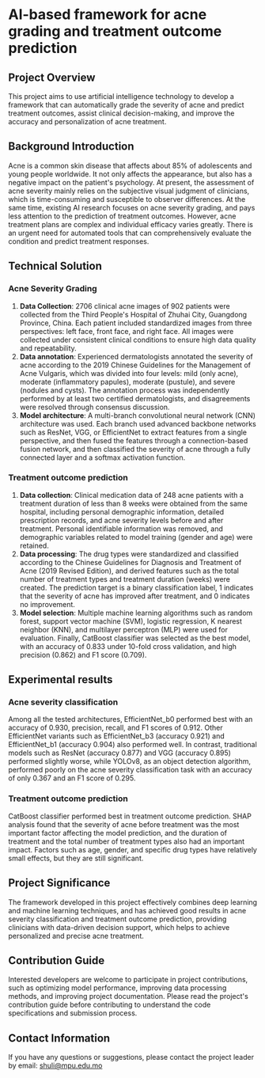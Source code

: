 # AI-based framework for acne grading and treatment outcome prediction
## Project Overview
This project aims to use artificial intelligence technology to develop a framework that can automatically grade the severity of acne and predict treatment outcomes, assist clinical decision-making, and improve the accuracy and personalization of acne treatment.

## Background Introduction
Acne is a common skin disease that affects about 85% of adolescents and young people worldwide. It not only affects the appearance, but also has a negative impact on the patient's psychology. At present, the assessment of acne severity mainly relies on the subjective visual judgment of clinicians, which is time-consuming and susceptible to observer differences. At the same time, existing AI research focuses on acne severity grading, and pays less attention to the prediction of treatment outcomes. However, acne treatment plans are complex and individual efficacy varies greatly. There is an urgent need for automated tools that can comprehensively evaluate the condition and predict treatment responses.

## Technical Solution
### Acne Severity Grading
1. **Data Collection**: 2706 clinical acne images of 902 patients were collected from the Third People's Hospital of Zhuhai City, Guangdong Province, China. Each patient included standardized images from three perspectives: left face, front face, and right face. All images were collected under consistent clinical conditions to ensure high data quality and repeatability.
2. **Data annotation**: Experienced dermatologists annotated the severity of acne according to the 2019 Chinese Guidelines for the Management of Acne Vulgaris, which was divided into four levels: mild (only acne), moderate (inflammatory papules), moderate (pustule), and severe (nodules and cysts). The annotation process was independently performed by at least two certified dermatologists, and disagreements were resolved through consensus discussion.
3. **Model architecture**: A multi-branch convolutional neural network (CNN) architecture was used. Each branch used advanced backbone networks such as ResNet, VGG, or EfficientNet to extract features from a single perspective, and then fused the features through a connection-based fusion network, and then classified the severity of acne through a fully connected layer and a softmax activation function.

### Treatment outcome prediction
1. **Data collection**: Clinical medication data of 248 acne patients with a treatment duration of less than 8 weeks were obtained from the same hospital, including personal demographic information, detailed prescription records, and acne severity levels before and after treatment. Personal identifiable information was removed, and demographic variables related to model training (gender and age) were retained.
2. **Data processing**: The drug types were standardized and classified according to the Chinese Guidelines for Diagnosis and Treatment of Acne (2019 Revised Edition), and derived features such as the total number of treatment types and treatment duration (weeks) were created. The prediction target is a binary classification label, 1 indicates that the severity of acne has improved after treatment, and 0 indicates no improvement.
3. **Model selection**: Multiple machine learning algorithms such as random forest, support vector machine (SVM), logistic regression, K nearest neighbor (KNN), and multilayer perceptron (MLP) were used for evaluation. Finally, CatBoost classifier was selected as the best model, with an accuracy of 0.833 under 10-fold cross validation, and high precision (0.862) and F1 score (0.709).

## Experimental results
### Acne severity classification
Among all the tested architectures, EfficientNet_b0 performed best with an accuracy of 0.930, precision, recall, and F1 scores of 0.912. Other EfficientNet variants such as EfficientNet_b3 (accuracy 0.921) and EfficientNet_b1 (accuracy 0.904) also performed well. In contrast, traditional models such as ResNet (accuracy 0.877) and VGG (accuracy 0.895) performed slightly worse, while YOLOv8, as an object detection algorithm, performed poorly on the acne severity classification task with an accuracy of only 0.367 and an F1 score of 0.295.

### Treatment outcome prediction
CatBoost classifier performed best in treatment outcome prediction. SHAP analysis found that the severity of acne before treatment was the most important factor affecting the model prediction, and the duration of treatment and the total number of treatment types also had an important impact. Factors such as age, gender, and specific drug types have relatively small effects, but they are still significant.

## Project Significance
The framework developed in this project effectively combines deep learning and machine learning techniques, and has achieved good results in acne severity classification and treatment outcome prediction, providing clinicians with data-driven decision support, which helps to achieve personalized and precise acne treatment.

## Contribution Guide
Interested developers are welcome to participate in project contributions, such as optimizing model performance, improving data processing methods, and improving project documentation. Please read the project's contribution guide before contributing to understand the code specifications and submission process.

## Contact Information
If you have any questions or suggestions, please contact the project leader by email: shuli@mpu.edu.mo
